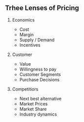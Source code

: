 
## Trhee Lenses of Pricing

1. Economics
    - Cost
    - Margin
    - Supply / Demand
    - Incentives

2. Customer
    - Value
    - Willingness to pay
    - Customer Segments
    - Purchase Decisions

3. Competitiors
    - Next best alternative
    - Market Prices
    - Market Share
    - Industry dynamics